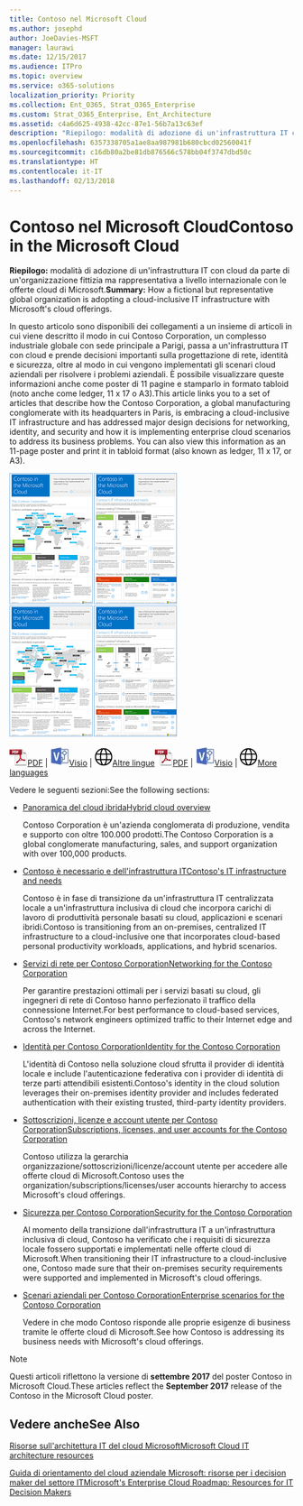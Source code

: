 ```yaml
---
title: Contoso nel Microsoft Cloud
ms.author: josephd
author: JoeDavies-MSFT
manager: laurawi
ms.date: 12/15/2017
ms.audience: ITPro
ms.topic: overview
ms.service: o365-solutions
localization_priority: Priority
ms.collection: Ent_O365, Strat_O365_Enterprise
ms.custom: Strat_O365_Enterprise, Ent_Architecture
ms.assetid: c4a6d625-4938-42cc-87e1-56b7a13c63ef
description: "Riepilogo: modalità di adozione di un'infrastruttura IT con cloud da parte di un'organizzazione fittizia ma rappresentativa a livello internazionale con le offerte cloud di Microsoft."
ms.openlocfilehash: 6357338705a1ae8aa987981b680cbcd02560041f
ms.sourcegitcommit: c16db80a2be81db876566c578bb04f3747dbd50c
ms.translationtype: HT
ms.contentlocale: it-IT
ms.lasthandoff: 02/13/2018
---
```

# <a name="contoso-in-the-microsoft-cloud"></a><span data-ttu-id="f9647-103">Contoso nel Microsoft Cloud</span><span class="sxs-lookup"><span data-stu-id="f9647-103">Contoso in the Microsoft Cloud</span></span>

 <span data-ttu-id="f9647-104">**Riepilogo:** modalità di adozione di un'infrastruttura IT con cloud da parte di un'organizzazione fittizia ma rappresentativa a livello internazionale con le offerte cloud di Microsoft.</span><span class="sxs-lookup"><span data-stu-id="f9647-104">**Summary:** How a fictional but representative global organization is adopting a cloud-inclusive IT infrastructure with Microsoft's cloud offerings.</span></span>
  
<span data-ttu-id="f9647-p101">In questo articolo sono disponibili dei collegamenti a un insieme di articoli in cui viene descritto il modo in cui Contoso Corporation, un complesso industriale globale con sede principale a Parigi, passa a un'infrastruttura IT con cloud e prende decisioni importanti sulla progettazione di rete, identità e sicurezza, oltre al modo in cui vengono implementati gli scenari cloud aziendali per risolvere i problemi aziendali. È possibile visualizzare queste informazioni anche come poster di 11 pagine e stamparlo in formato tabloid (noto anche come ledger, 11 x 17 o A3).</span><span class="sxs-lookup"><span data-stu-id="f9647-p101">This article links you to a set of articles that describe how the Contoso Corporation, a global manufacturing conglomerate with its headquarters in Paris, is embracing a cloud-inclusive IT infrastructure and has addressed major design decisions for networking, identity, and security and how it is implementing enterprise cloud scenarios to address its business problems. You can also view this information as an 11-page poster and print it in tabloid format (also known as ledger, 11 x 17, or A3).</span></span>
  
<span data-ttu-id="f9647-107">[![Immagine cursore di Contoso nel poster di Microsoft Cloud.](images/Contoso_Poster/Thumbnail.png)](https://www.microsoft.com/download/details.aspx?id=54427)</span><span class="sxs-lookup"><span data-stu-id="f9647-107">[![Thumb image of the Contoso in the Microsoft Cloud poster.](images/Contoso_Poster/Thumbnail.png)](https://www.microsoft.com/download/details.aspx?id=54427)</span></span>
  
<span data-ttu-id="f9647-108">![File PDF](images/Common_Images/PDFIcon.png)[PDF](https://go.microsoft.com/fwlink/p/?linkid=842085)  | ![File Visio](images/Common_Images/VisioIcon.png)[Visio](https://go.microsoft.com/fwlink/p/?linkid=842086)  | ![Visualizzare una pagina con le versioni in altre lingue](images/Common_Images/GlobeIcon.png)[Altre lingue](https://www.microsoft.com/download/details.aspx?id=54427)</span><span class="sxs-lookup"><span data-stu-id="f9647-108">![PDF file](images/Common_Images/PDFIcon.png)[PDF](https://go.microsoft.com/fwlink/p/?linkid=842085)  | ![Visio file](images/Common_Images/VisioIcon.png)[Visio](https://go.microsoft.com/fwlink/p/?linkid=842086)  | ![See a page with versions in additional languages](images/Common_Images/GlobeIcon.png)[More languages](https://www.microsoft.com/download/details.aspx?id=54427)</span></span>
  
<span data-ttu-id="f9647-109">Vedere le seguenti sezioni:</span><span class="sxs-lookup"><span data-stu-id="f9647-109">See the following sections:</span></span>
  
- [<span data-ttu-id="f9647-110">Panoramica del cloud ibrida</span><span class="sxs-lookup"><span data-stu-id="f9647-110">Hybrid cloud overview</span></span>](hybrid-cloud-overview.md)
    
    <span data-ttu-id="f9647-111">Contoso Corporation è un'azienda conglomerata di produzione, vendita e supporto con oltre 100.000 prodotti.</span><span class="sxs-lookup"><span data-stu-id="f9647-111">The Contoso Corporation is a global conglomerate manufacturing, sales, and support organization with over 100,000 products.</span></span>
    
- [<span data-ttu-id="f9647-112">Contoso è necessario e dell'infrastruttura IT</span><span class="sxs-lookup"><span data-stu-id="f9647-112">Contoso's IT infrastructure and needs</span></span>](contoso-it-infrastructure-and-needs.md)
    
    <span data-ttu-id="f9647-113">Contoso è in fase di transizione da un'infrastruttura IT centralizzata locale a un'infrastruttura inclusiva di cloud che incorpora carichi di lavoro di produttività personale basati su cloud, applicazioni e scenari ibridi.</span><span class="sxs-lookup"><span data-stu-id="f9647-113">Contoso is transitioning from an on-premises, centralized IT infrastructure to a cloud-inclusive one that incorporates cloud-based personal productivity workloads, applications, and hybrid scenarios.</span></span>
    
- [<span data-ttu-id="f9647-114">Servizi di rete per Contoso Corporation</span><span class="sxs-lookup"><span data-stu-id="f9647-114">Networking for the Contoso Corporation</span></span>](networking-for-the-contoso-corporation.md)
    
    <span data-ttu-id="f9647-115">Per garantire prestazioni ottimali per i servizi basati su cloud, gli ingegneri di rete di Contoso hanno perfezionato il traffico della connessione Internet.</span><span class="sxs-lookup"><span data-stu-id="f9647-115">For best performance to cloud-based services, Contoso's network engineers optimized traffic to their Internet edge and across the Internet.</span></span>
    
- [<span data-ttu-id="f9647-116">Identità per Contoso Corporation</span><span class="sxs-lookup"><span data-stu-id="f9647-116">Identity for the Contoso Corporation</span></span>](identity-for-the-contoso-corporation.md)
    
    <span data-ttu-id="f9647-117">L'identità di Contoso nella soluzione cloud sfrutta il provider di identità locale e include l'autenticazione federativa con i provider di identità di terze parti attendibili esistenti.</span><span class="sxs-lookup"><span data-stu-id="f9647-117">Contoso's identity in the cloud solution leverages their on-premises identity provider and includes federated authentication with their existing trusted, third-party identity providers.</span></span>
    
- [<span data-ttu-id="f9647-118">Sottoscrizioni, licenze e account utente per Contoso Corporation</span><span class="sxs-lookup"><span data-stu-id="f9647-118">Subscriptions, licenses, and user accounts for the Contoso Corporation</span></span>](subscriptions-licenses-and-user-accounts-for-the-contoso-corporation.md)
    
    <span data-ttu-id="f9647-119">Contoso utilizza la gerarchia organizzazione/sottoscrizioni/licenze/account utente per accedere alle offerte cloud di Microsoft.</span><span class="sxs-lookup"><span data-stu-id="f9647-119">Contoso uses the organization/subscriptions/licenses/user accounts hierarchy to access Microsoft's cloud offerings.</span></span>
    
- [<span data-ttu-id="f9647-120">Sicurezza per Contoso Corporation</span><span class="sxs-lookup"><span data-stu-id="f9647-120">Security for the Contoso Corporation</span></span>](security-for-the-contoso-corporation.md)
    
    <span data-ttu-id="f9647-121">Al momento della transizione dall'infrastruttura IT a un'infrastruttura inclusiva di cloud, Contoso ha verificato che i requisiti di sicurezza locale fossero supportati e implementati nelle offerte cloud di Microsoft.</span><span class="sxs-lookup"><span data-stu-id="f9647-121">When transitioning their IT infrastructure to a cloud-inclusive one, Contoso made sure that their on-premises security requirements were supported and implemented in Microsoft's cloud offerings.</span></span>
    
- [<span data-ttu-id="f9647-122">Scenari aziendali per Contoso Corporation</span><span class="sxs-lookup"><span data-stu-id="f9647-122">Enterprise scenarios for the Contoso Corporation</span></span>](enterprise-scenarios-for-the-contoso-corporation.md)
    
    <span data-ttu-id="f9647-123">Vedere in che modo Contoso risponde alle proprie esigenze di business tramite le offerte cloud di Microsoft.</span><span class="sxs-lookup"><span data-stu-id="f9647-123">See how Contoso is addressing its business needs with Microsoft's cloud offerings.</span></span>
    
> [!NOTE]
> <span data-ttu-id="f9647-124">Questi articoli riflettono la versione di **settembre 2017** del poster Contoso in Microsoft Cloud.</span><span class="sxs-lookup"><span data-stu-id="f9647-124">These articles reflect the **September 2017** release of the Contoso in the Microsoft Cloud poster.</span></span>
  
## <a name="see-also"></a><span data-ttu-id="f9647-125">Vedere anche</span><span class="sxs-lookup"><span data-stu-id="f9647-125">See Also</span></span>

[<span data-ttu-id="f9647-126">Risorse sull'architettura IT del cloud Microsoft</span><span class="sxs-lookup"><span data-stu-id="f9647-126">Microsoft Cloud IT architecture resources</span></span>](microsoft-cloud-it-architecture-resources.md)

[<span data-ttu-id="f9647-127">Guida di orientamento del cloud aziendale Microsoft: risorse per i decision maker del settore IT</span><span class="sxs-lookup"><span data-stu-id="f9647-127">Microsoft's Enterprise Cloud Roadmap: Resources for IT Decision Makers</span></span>](https://sway.com/FJ2xsyWtkJc2taRD)



